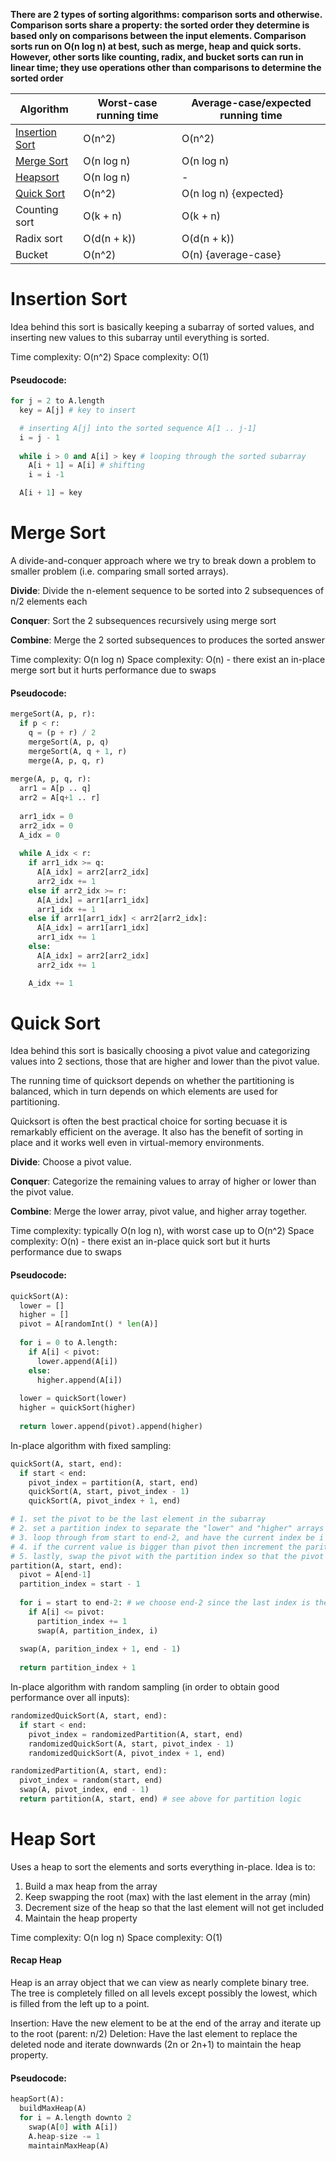 **There are 2 types of sorting algorithms: comparison sorts and otherwise. Comparison sorts share a property: the sorted order they determine is based only on comparisons between the input elements. Comparison sorts run on O(n log n) at best, such as merge, heap and quick sorts. However, other sorts like counting, radix, and bucket sorts can run in linear time; they use operations other than comparisons to determine the sorted order**

| Algorithm      	| Worst-case running time 	| Average-case/expected running time 	|
|----------------	|-------------------------	|------------------------------------	|
| [Insertion Sort](#insertion_sort) 	| O(n^2)                  	| O(n^2)                             	|
| [Merge Sort](#merge_sort)     	| O(n log n)              	| O(n log n)                         	|
| [Heapsort](#heap_sort)       	| O(n log n)              	| -                                  	|
| [Quick Sort](#quick_sort)      	| O(n^2)                  	| O(n log n) {expected}              	|
| Counting sort  	| O(k + n)                	| O(k + n)                           	|
| Radix sort     	| O(d(n + k))             	| O(d(n + k))                        	|
| Bucket         	| O(n^2)                  	| O(n) {average-case}                	|

<a name='insertion_sort'></a>
# Insertion Sort
Idea behind this sort is basically keeping a subarray of sorted values, and inserting new values to this subarray until everything is sorted.

Time complexity: O(n^2)
Space complexity: O(1)

#### Pseudocode:
```python
for j = 2 to A.length
  key = A[j] # key to insert

  # inserting A[j] into the sorted sequence A[1 .. j-1]
  i = j - 1
  
  while i > 0 and A[i] > key # looping through the sorted subarray
    A[i + 1] = A[i] # shifting
    i = i -1

  A[i + 1] = key
```

<a name='merge_sort'></a>
# Merge Sort
A divide-and-conquer approach where we try to break down a problem to smaller problem (i.e. comparing small sorted arrays).

**Divide**: Divide the n-element sequence to be sorted into 2 subsequences of n/2 elements each

**Conquer**: Sort the 2 subsequences recursively using merge sort

**Combine**: Merge the 2 sorted subsequences to produces the sorted answer

Time complexity: O(n log n)
Space complexity: O(n) - there exist an in-place merge sort but it hurts performance due to swaps

#### Pseudocode:
```python
mergeSort(A, p, r):
  if p < r:
    q = (p + r) / 2
    mergeSort(A, p, q)
    mergeSort(A, q + 1, r)
    merge(A, p, q, r)
    
merge(A, p, q, r):
  arr1 = A[p .. q]
  arr2 = A[q+1 .. r]
  
  arr1_idx = 0
  arr2_idx = 0
  A_idx = 0
  
  while A_idx < r:
    if arr1_idx >= q:
      A[A_idx] = arr2[arr2_idx]
      arr2_idx += 1
    else if arr2_idx >= r:
      A[A_idx] = arr1[arr1_idx]
      arr1_idx += 1
    else if arr1[arr1_idx] < arr2[arr2_idx]:
      A[A_idx] = arr1[arr1_idx]
      arr1_idx += 1
    else:
      A[A_idx] = arr2[arr2_idx]
      arr2_idx += 1

    A_idx += 1
```

<a name='quick_sort'></a>
# Quick Sort
Idea behind this sort is basically choosing a pivot value and categorizing values into 2 sections, those that are higher and lower than the pivot value.

The running time of quicksort depends on whether the partitioning is balanced, which in turn depends on which elements are used for partitioning. 

Quicksort is often the best practical choice for sorting becuase it is remarkably efficient on the average. It also has the benefit of sorting in place and it works well even in virtual-memory environments.

**Divide**: Choose a pivot value.

**Conquer**: Categorize the remaining values to array of higher or lower than the pivot value.

**Combine**: Merge the lower array, pivot value, and higher array together.

Time complexity: typically O(n log n), with worst case up to O(n^2)
Space complexity: O(n) - there exist an in-place quick sort but it hurts performance due to swaps

#### Pseudocode:
```python
quickSort(A):
  lower = []
  higher = []
  pivot = A[randomInt() * len(A)]
  
  for i = 0 to A.length:
    if A[i] < pivot:
      lower.append(A[i])
    else:
      higher.append(A[i])
  
  lower = quickSort(lower)
  higher = quickSort(higher)
  
  return lower.append(pivot).append(higher)
```

In-place algorithm with fixed sampling:

```python
quickSort(A, start, end):
  if start < end:
    pivot_index = partition(A, start, end)
    quickSort(A, start, pivot_index - 1)
    quickSort(A, pivot_index + 1, end)

# 1. set the pivot to be the last element in the subarray
# 2. set a partition index to separate the "lower" and "higher" arrays
# 3. loop through from start to end-2, and have the current index be i
# 4. if the current value is bigger than pivot then increment the parition index and swap
# 5. lastly, swap the pivot with the partition index so that the pivot is in the middle
partition(A, start, end):
  pivot = A[end-1]
  partition_index = start - 1
  
  for i = start to end-2: # we choose end-2 since the last index is the pivot
    if A[i] <= pivot:
      partition_index += 1
      swap(A, partition_index, i)
  
  swap(A, parition_index + 1, end - 1)
  
  return partition_index + 1
```

In-place algorithm with random sampling (in order to obtain good performance over all inputs):
```python
randomizedQuickSort(A, start, end):
  if start < end:
    pivot_index = randomizedPartition(A, start, end)
    randomizedQuickSort(A, start, pivot_index - 1)
    randomizedQuickSort(A, pivot_index + 1, end)

randomizedPartition(A, start, end):
  pivot_index = random(start, end)
  swap(A, pivot_index, end - 1)
  return partition(A, start, end) # see above for partition logic
```

<a name='heap_sort'></a>
# Heap Sort
Uses a heap to sort the elements and sorts everything in-place. Idea is to:

1. Build a max heap from the array
2. Keep swapping the root (max) with the last element in the array (min)
3. Decrement size of the heap so that the last element will not get included
4. Maintain the heap property

Time complexity: O(n log n)
Space complexity: O(1)

#### Recap Heap
Heap is an array object that we can view as nearly complete binary tree. The tree is completely filled on all levels except possibly the lowest, which is filled from the left up to a point.

Insertion: Have the new element to be at the end of the array and iterate up to the root (parent: n/2)
Deletion: Have the last element to replace the deleted node and iterate downwards (2n or 2n+1) to maintain the heap property.

#### Pseudocode:
```python
heapSort(A):
  buildMaxHeap(A)
  for i = A.length downto 2
    swap(A[0] with A[i])
    A.heap-size -= 1
    maintainMaxHeap(A)
```
